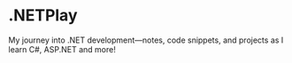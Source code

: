 # .NETPlay
My journey into .NET development—notes, code snippets, and projects as I learn C#, ASP.NET and more! 
